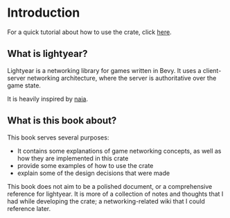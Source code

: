 # Introduction

For a quick tutorial about how to use the crate, click [here](./tutorial/title.md).

## What is lightyear?

Lightyear is a networking library for games written in Bevy.
It uses a client-server networking architecture, where the server is authoritative over the game state.

It is heavily inspired by [naia](https://github.com/naia-lib/naia).


## What is this book about?

This book serves several purposes:
- It contains some explanations of game networking concepts, as well as how they are implemented in this crate
- provide some examples of how to use the crate
- explain some of the design decisions that were made

This book does not aim to be a polished document, or a comprehensive reference for lightyear.
It is more of a collection of notes and thoughts that I had while developing the crate; a networking-related wiki that I could reference later.